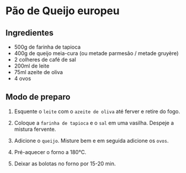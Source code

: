 # Pão de Queijo europeu

## Ingredientes

 * 500g de farinha de tapioca
 * 400g de queijo meia-cura (ou metade parmesão / metade gruyère)
 * 2 colheres de café de sal
 * 200ml de leite
 * 75ml azeite de oliva
 * 4 ovos

## Modo de preparo

1. Esquente o `leite` com o `azeite de oliva` até ferver e retire do fogo.

1. Coloque a `farinha de tapioca` e o `sal` em uma vasilha. Despeje a mistura fervente.

1. Adicione o `queijo`. Misture bem e em seguida adicione os `ovos`.

1. Pré-aquecer o forno a 180°C. 

1. Deixar as bolotas no forno por 15-20 min.
